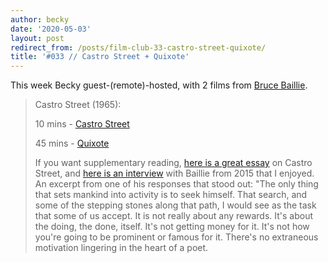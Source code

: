 ```yaml
---
author: becky
date: '2020-05-03'
layout: post
redirect_from: /posts/film-club-33-castro-street-quixote/
title: '#033 // Castro Street + Quixote'
---
```


This week Becky guest-(remote)-hosted, with 2 films from [Bruce
Baillie](https://www.nytimes.com/2020/04/10/movies/bruce-baillie-essential-avant-garde-filmmaker-dies-at-88.html).

> Castro Street (1965):
>
> 10 mins - [Castro Street](https://www.dailymotion.com/video/xe75my)
>
> 45 mins - [Quixote](https://www.youtube.com/watch?v=D5p6Igg-O10)
>
> If you want supplementary reading, [here is a great essay](https://www.loc.gov/static/programs/national-film-preservation-board/documents/castro_street.pdf) on Castro Street, and [here is an interview](https://www.flickeralley.com/how-avant-garde-filmmakers-achieve-the-impossible-interview-with-bruce-baillie/) with Baillie from 2015 that I enjoyed. An excerpt from one of his responses that stood out: "The only thing that sets mankind into activity is to seek himself. That search, and some of the stepping stones along that path, I would see as the task that some of us accept. It is not really about any rewards. It's about the doing, the done, itself. It's not getting money for it. It's not how you're going to be prominent or famous for it. There's no extraneous motivation lingering in the heart of a poet.